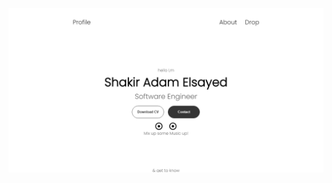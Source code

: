 

![img alt](https://github.com/GAMEEX10/Manga/blob/8a808aa87d5c954bafa399cc3b616d386e4b4f65/index.html11.png)

